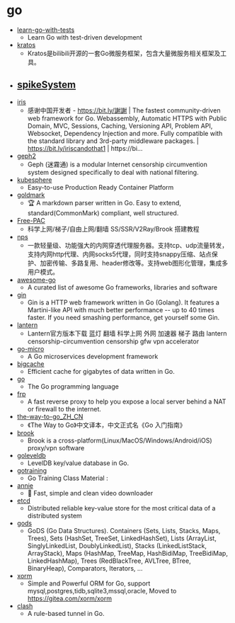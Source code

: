 # go
- [learn-go-with-tests](https://github.com/quii/learn-go-with-tests)
  - Learn Go with test-driven development
- [kratos](https://github.com/bilibili/kratos)
  - Kratos是bilibili开源的一套Go微服务框架，包含大量微服务相关框架及工具。
- [spikeSystem](https://github.com/GuoZhaoran/spikeSystem)
  - 
- [iris](https://github.com/kataras/iris)
  - 感谢中国开发者 - https://bit.ly/謝謝 | The fastest community-driven web framework for Go. Webassembly, Automatic HTTPS with Public Domain, MVC, Sessions, Caching, Versioning API, Problem API, Websocket, Dependency Injection and more. Fully compatible with the standard library and 3rd-party middleware packages. | https://bit.ly/iriscandothat1 | https://bi…
- [geph2](https://github.com/geph-official/geph2)
  - Geph (迷霧通) is a modular Internet censorship circumvention system designed specifically to deal with national filtering.
- [kubesphere](https://github.com/kubesphere/kubesphere)
  - Easy-to-use Production Ready Container Platform
- [goldmark](https://github.com/yuin/goldmark)
  - 🏆 A markdown parser written in Go. Easy to extend, standard(CommonMark) compliant, well structured.
- [Free-PAC](https://github.com/xiaoming2028/Free-PAC)
  - 科学上网/梯子/自由上网/翻墙 SS/SSR/V2Ray/Brook 搭建教程
- [nps](https://github.com/cnlh/nps)
  - 一款轻量级、功能强大的内网穿透代理服务器。支持tcp、udp流量转发，支持内网http代理、内网socks5代理，同时支持snappy压缩、站点保护、加密传输、多路复用、header修改等。支持web图形化管理，集成多用户模式。
- [awesome-go](https://github.com/avelino/awesome-go)
  - A curated list of awesome Go frameworks, libraries and software
- [gin](https://github.com/gin-gonic/gin)
  - Gin is a HTTP web framework written in Go (Golang). It features a Martini-like API with much better performance -- up to 40 times faster. If you need smashing performance, get yourself some Gin.
- [lantern](https://github.com/getlantern/lantern)
  - Lantern官方版本下载 蓝灯 翻墙 科学上网 外网 加速器 梯子 路由 lantern censorship-circumvention censorship gfw vpn accelerator
- [go-micro](https://github.com/micro/go-micro)
  - A Go microservices development framework
- [bigcache](https://github.com/allegro/bigcache)
  - Efficient cache for gigabytes of data written in Go.
- [go](https://github.com/golang/go)
  - The Go programming language
- [frp](https://github.com/fatedier/frp)
  - A fast reverse proxy to help you expose a local server behind a NAT or firewall to the internet.
- [the-way-to-go_ZH_CN](https://github.com/unknwon/the-way-to-go_ZH_CN)
  - 《The Way to Go》中文译本，中文正式名《Go 入门指南》
- [brook](https://github.com/txthinking/brook)
  - Brook is a cross-platform(Linux/MacOS/Windows/Android/iOS) proxy/vpn software
- [goleveldb](https://github.com/syndtr/goleveldb)
  - LevelDB key/value database in Go.
- [gotraining](https://github.com/ardanlabs/gotraining)
  - Go Training Class Material :
- [annie](https://github.com/iawia002/annie)
  - 👾 Fast, simple and clean video downloader
- [etcd](https://github.com/etcd-io/etcd)
  - Distributed reliable key-value store for the most critical data of a distributed system
- [gods](https://github.com/emirpasic/gods)
  - GoDS (Go Data Structures). Containers (Sets, Lists, Stacks, Maps, Trees), Sets (HashSet, TreeSet, LinkedHashSet), Lists (ArrayList, SinglyLinkedList, DoublyLinkedList), Stacks (LinkedListStack, ArrayStack), Maps (HashMap, TreeMap, HashBidiMap, TreeBidiMap, LinkedHashMap), Trees (RedBlackTree, AVLTree, BTree, BinaryHeap), Comparators, Iterators, …
- [xorm](https://github.com/go-xorm/xorm)
  - Simple and Powerful ORM for Go, support mysql,postgres,tidb,sqlite3,mssql,oracle, Moved to https://gitea.com/xorm/xorm
- [clash](https://github.com/Dreamacro/clash)
  - A rule-based tunnel in Go.
